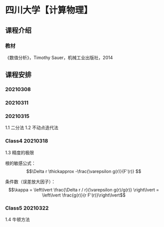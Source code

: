 # 四川大学【计算物理】

## 课程介绍

### 教材
《数值分析》，Timothy Sauer，机械工业出版社，2014

## 课程安排

### 20210308

### 20210311

### 20210315

1.1 二分法
1.2 不动点迭代法

### Class4 20210318

1.3 精度的极限

根的敏感公式：
$$\Delta r \thickapprox -\frac{\varepsilon g(r)}{F'(r)} $$

条件数（误差放大因子）：
$$\kappa = \left\lvert \frac{\Delta r / r}{\varepsilon g(r)/g(r)} \right\lvert = \left\lvert \frac{g(r)}{r F'(r)}\right\lvert$$

### Class5 20210322 

1.4 牛顿方法 
